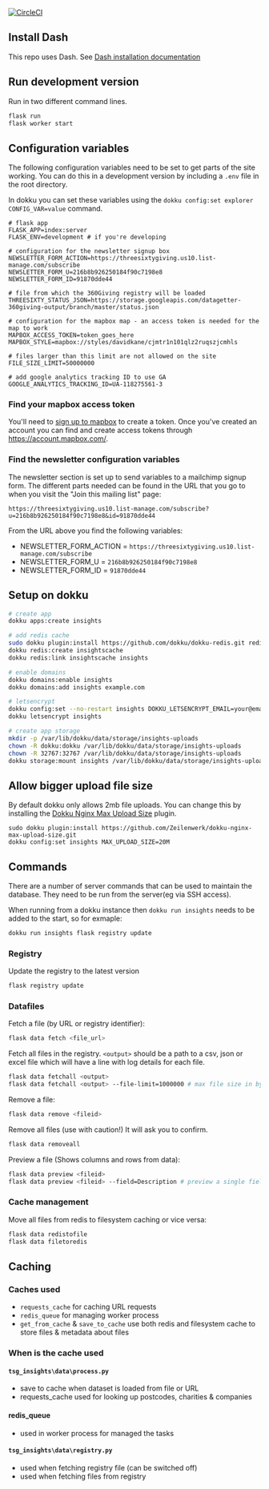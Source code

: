 [![CircleCI](https://circleci.com/gh/ThreeSixtyGiving/Insights.svg?style=svg)](https://circleci.com/gh/ThreeSixtyGiving/Insights)

## Install Dash
This repo uses Dash. See [Dash installation documentation](https://dash.plot.ly/installation)


## Run development version

Run in two different command lines.

```sh
flask run
flask worker start
```

## Configuration variables

The following configuration variables need to be set to get parts of the site
working. You can do this in a development version by including a `.env` file
in the root directory. 

In dokku you can set these variables using the `dokku config:set explorer CONFIG_VAR=value`
command.

```
# flask app
FLASK_APP=index:server
FLASK_ENV=development # if you're developing

# configuration for the newsletter signup box
NEWSLETTER_FORM_ACTION=https://threesixtygiving.us10.list-manage.com/subscribe
NEWSLETTER_FORM_U=216b8b926250184f90c7198e8
NEWSLETTER_FORM_ID=91870dde44

# file from which the 360Giving registry will be loaded
THREESIXTY_STATUS_JSON=https://storage.googleapis.com/datagetter-360giving-output/branch/master/status.json

# configuration for the mapbox map - an access token is needed for the map to work
MAPBOX_ACCESS_TOKEN=token_goes_here
MAPBOX_STYLE=mapbox://styles/davidkane/cjmtr1n101qlz2ruqszjcmhls

# files larger than this limit are not allowed on the site
FILE_SIZE_LIMIT=50000000

# add google analytics tracking ID to use GA
GOOGLE_ANALYTICS_TRACKING_ID=UA-118275561-3
```

### Find your mapbox access token

You'll need to [sign up to mapbox](https://account.mapbox.com/auth/signup/) to create a token.
Once you've created an account you can find and create access tokens
through <https://account.mapbox.com/>.

### Find the newsletter configuration variables

The newsletter section is set up to send variables to a mailchimp signup form.
The different parts needed can be found in the URL that you go to when you visit
the "Join this mailing list" page:

`https://threesixtygiving.us10.list-manage.com/subscribe?u=216b8b926250184f90c7198e8&id=91870dde44`

From the URL above you find the following variables:

- NEWSLETTER_FORM_ACTION = `https://threesixtygiving.us10.list-manage.com/subscribe`
- NEWSLETTER_FORM_U = `216b8b926250184f90c7198e8`
- NEWSLETTER_FORM_ID = `91870dde44`

## Setup on dokku

```bash
# create app
dokku apps:create insights

# add redis cache
sudo dokku plugin:install https://github.com/dokku/dokku-redis.git redis
dokku redis:create insightscache
dokku redis:link insightscache insights

# enable domains
dokku domains:enable insights
dokku domains:add insights example.com

# letsencrypt
dokku config:set --no-restart insights DOKKU_LETSENCRYPT_EMAIL=your@email.tld
dokku letsencrypt insights

# create app storage
mkdir -p /var/lib/dokku/data/storage/insights-uploads
chown -R dokku:dokku /var/lib/dokku/data/storage/insights-uploads
chown -R 32767:32767 /var/lib/dokku/data/storage/insights-uploads
dokku storage:mount insights /var/lib/dokku/data/storage/insights-uploads:/app/uploads
```

## Allow bigger upload file size

By default dokku only allows 2mb file uploads. You can change this by
installing the [Dokku Nginx Max Upload Size](https://github.com/Zeilenwerk/dokku-nginx-max-upload-size) plugin.

```
sudo dokku plugin:install https://github.com/Zeilenwerk/dokku-nginx-max-upload-size.git
dokku config:set insights MAX_UPLOAD_SIZE=20M
```

## Commands

There are a number of server commands that can be used to maintain the database. They
need to be run from the server(eg via SSH access).

When running from a dokku instance then `dokku run insights` needs to be added to the start, so for exmaple:

```sh
dokku run insights flask registry update
```

### Registry

Update the registry to the latest version

```sh
flask registry update
```

### Datafiles

Fetch a file (by URL or registry identifier):

```sh
flask data fetch <file_url>
```

Fetch all files in the registry. `<output>` should be a path to a csv, json or excel 
file which will have a line with log details for each file.

```sh
flask data fetchall <output>
flask data fetchall <output> --file-limit=1000000 # max file size in bytes
```

Remove a file:

```sh
flask data remove <fileid>
```

Remove all files (use with caution!) It will ask you to confirm.

```sh
flask data removeall
```

Preview a file (Shows columns and rows from data):

```sh
flask data preview <fileid>
flask data preview <fileid> --field=Description # preview a single field
```

### Cache management

Move all files from redis to filesystem caching or vice versa:

```sh
flask data redistofile
flask data filetoredis
```

## Caching

### Caches used

- `requests_cache` for caching URL requests
- `redis_queue` for managing worker process
- `get_from_cache` & `save_to_cache` use both redis and filesystem cache
  to store files & metadata about files

### When is the cache used

#### `tsg_insights\data\process.py`

- save to cache when dataset is loaded from file or URL
- requests_cache used for looking up postcodes, charities & companies

#### redis_queue

- used in worker process for managed the tasks

#### `tsg_insights\data\registry.py`

- used when fetching registry file (can be switched off)
- used when fetching files from registry

